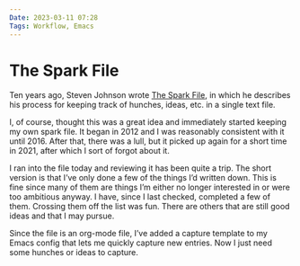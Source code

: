 ```yaml
---
Date: 2023-03-11 07:28
Tags: Workflow, Emacs
---
```


# The Spark File

Ten years ago, Steven Johnson wrote [The Spark File](http://localhost/%5Bhttps://medium.com/the-writers-room/the-spark-file-8d6e7df7ae58%5D(https://medium.com/the-writers-room/the-spark-file-8d6e7df7ae58)), in which he describes his process for keeping track of hunches, ideas, etc. in a single text file.

I, of course, thought this was a great idea and immediately started keeping my own spark file. It began in 2012 and I was reasonably consistent with it until 2016. After that, there was a lull, but it picked up again for a short time in 2021, after which I sort of forgot about it.

I ran into the file today and reviewing it has been quite a trip. The short version is that I’ve only done a few of the things I’d written down. This is fine since many of them are things I’m either no longer interested in or were too ambitious anyway. I have, since I last checked, completed a few of them. Crossing them off the list was fun. There are others that are still good ideas and that I may pursue.

Since the file is an org-mode file, I’ve added a capture template to my Emacs config that lets me quickly capture new entries. Now I just need some hunches or ideas to capture.
